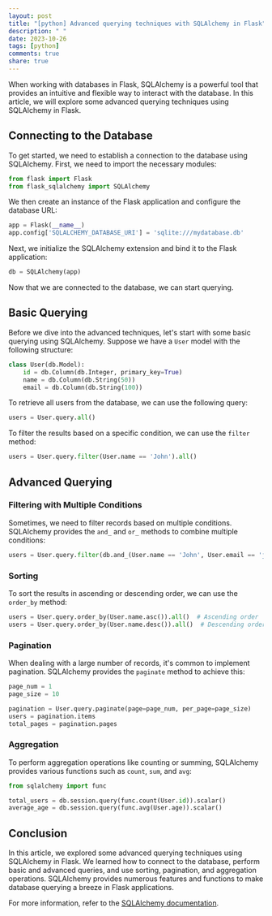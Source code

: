```yaml
---
layout: post
title: "[python] Advanced querying techniques with SQLAlchemy in Flask"
description: " "
date: 2023-10-26
tags: [python]
comments: true
share: true
---
```


When working with databases in Flask, SQLAlchemy is a powerful tool that provides an intuitive and flexible way to interact with the database. In this article, we will explore some advanced querying techniques using SQLAlchemy in Flask.

## Connecting to the Database

To get started, we need to establish a connection to the database using SQLAlchemy. First, we need to import the necessary modules:

```python
from flask import Flask
from flask_sqlalchemy import SQLAlchemy
```

We then create an instance of the Flask application and configure the database URL:

```python
app = Flask(__name__)
app.config['SQLALCHEMY_DATABASE_URI'] = 'sqlite:///mydatabase.db'
```

Next, we initialize the SQLAlchemy extension and bind it to the Flask application:

```python
db = SQLAlchemy(app)
```

Now that we are connected to the database, we can start querying.

## Basic Querying

Before we dive into the advanced techniques, let's start with some basic querying using SQLAlchemy. Suppose we have a `User` model with the following structure:

```python
class User(db.Model):
    id = db.Column(db.Integer, primary_key=True)
    name = db.Column(db.String(50))
    email = db.Column(db.String(100))
```

To retrieve all users from the database, we can use the following query:

```python
users = User.query.all()
```

To filter the results based on a specific condition, we can use the `filter` method:

```python
users = User.query.filter(User.name == 'John').all()
```

## Advanced Querying

### Filtering with Multiple Conditions

Sometimes, we need to filter records based on multiple conditions. SQLAlchemy provides the `and_` and `or_` methods to combine multiple conditions:

```python
users = User.query.filter(db.and_(User.name == 'John', User.email == 'john@example.com')).all()
```

### Sorting

To sort the results in ascending or descending order, we can use the `order_by` method:

```python
users = User.query.order_by(User.name.asc()).all()  # Ascending order
users = User.query.order_by(User.name.desc()).all()  # Descending order
```

### Pagination

When dealing with a large number of records, it's common to implement pagination. SQLAlchemy provides the `paginate` method to achieve this:

```python
page_num = 1
page_size = 10

pagination = User.query.paginate(page=page_num, per_page=page_size)
users = pagination.items
total_pages = pagination.pages
```

### Aggregation

To perform aggregation operations like counting or summing, SQLAlchemy provides various functions such as `count`, `sum`, and `avg`:

```python
from sqlalchemy import func

total_users = db.session.query(func.count(User.id)).scalar()
average_age = db.session.query(func.avg(User.age)).scalar()
```

## Conclusion

In this article, we explored some advanced querying techniques using SQLAlchemy in Flask. We learned how to connect to the database, perform basic and advanced queries, and use sorting, pagination, and aggregation operations. SQLAlchemy provides numerous features and functions to make database querying a breeze in Flask applications.

For more information, refer to the [SQLAlchemy documentation](https://docs.sqlalchemy.org/en/14/).